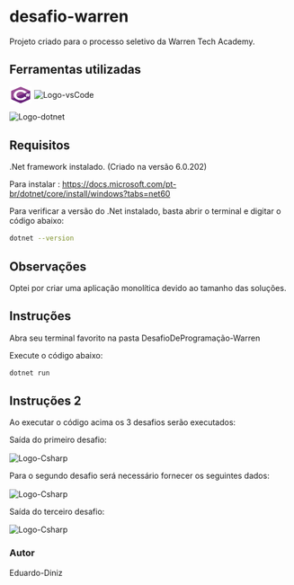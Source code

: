 # desafio-warren
Projeto criado para o processo seletivo da Warren Tech Academy.

## Ferramentas utilizadas

<img align="center" alt="Logo-Csharp" height="30" width="40" src="https://raw.githubusercontent.com/devicons/devicon/master/icons/csharp/csharp-original.svg"> <img align="center" alt="Logo-vsCode" height="30" width="40" src="https://symbols.getvecta.com/stencil_100/49_visual-studio-code-icon.b511a398fd.svg">

<img align="center" alt="Logo-dotnet" height="30" width="30" src="https://user-images.githubusercontent.com/48698163/167280163-22e2e437-6433-4977-aebe-01ec529971bd.png">





## Requisitos
.Net framework instalado. (Criado na versão 6.0.202)

Para instalar : https://docs.microsoft.com/pt-br/dotnet/core/install/windows?tabs=net60

Para verificar a versão do .Net instalado, basta abrir o terminal e digitar o código abaixo:
```sh
dotnet --version
```

## Observações

Optei por criar uma aplicação monolítica devido ao tamanho das soluções.

## Instruções


Abra seu terminal favorito na pasta DesafioDeProgramação-Warren 


Execute o código abaixo:

```sh
dotnet run
```



## Instruções 2

Ao executar o código acima os 3 desafios serão executados:

Saída do primeiro desafio:

<img align="center" alt="Logo-Csharp" height="200" width="320" src="https://user-images.githubusercontent.com/48698163/167280015-966584af-ce36-41b9-b47a-569ce34c21f4.png"> 

Para o segundo desafio será necessário fornecer os seguintes dados:

<img align="center" alt="Logo-Csharp" height="200" width="320" src="https://user-images.githubusercontent.com/48698163/167279998-bc6313f7-6eb9-4069-a9a3-74a43e7c3a25.png"> 

Saída do terceiro desafio:

<img align="center" alt="Logo-Csharp" height="150" width="260" src="https://user-images.githubusercontent.com/48698163/167280303-fcda4dbf-bc88-4c94-964a-f93e4e84a42d.png"> 

### Autor
Eduardo-Diniz
